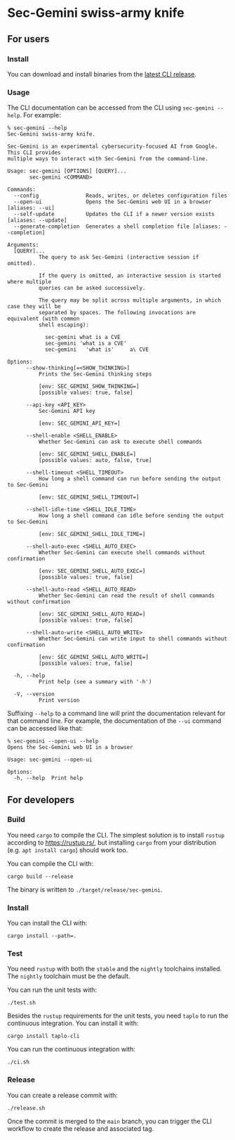 # Sec-Gemini swiss-army knife

## For users

### Install

You can download and install binaries from the [latest CLI release][release].

[release]: https://github.com/google/sec-gemini/releases/tag/cli/sec-gemini-v0.0.3

### Usage

The CLI documentation can be accessed from the CLI using `sec-gemini --help`. For example:

```text
% sec-gemini --help
Sec-Gemini swiss-army knife.

Sec-Gemini is an experimental cybersecurity-focused AI from Google. This CLI provides
multiple ways to interact with Sec-Gemini from the command-line.

Usage: sec-gemini [OPTIONS] [QUERY]...
       sec-gemini <COMMAND>

Commands:
  --config               Reads, writes, or deletes configuration files
  --open-ui              Opens the Sec-Gemini web UI in a browser [aliases: --ui]
  --self-update          Updates the CLI if a newer version exists [aliases: --update]
  --generate-completion  Generates a shell completion file [aliases: --completion]

Arguments:
  [QUERY]...
          The query to ask Sec-Gemini (interactive session if omitted).

          If the query is omitted, an interactive session is started where multiple
          queries can be asked successively.

          The query may be split across multiple arguments, in which case they will be
          separated by spaces. The following invocations are equivalent (with common
          shell escaping):

            sec-gemini what is a CVE
            sec-gemini 'what is a CVE'
            sec-gemini   'what is'     a\ CVE

Options:
      --show-thinking[=<SHOW_THINKING>]
          Prints the Sec-Gemini thinking steps

          [env: SEC_GEMINI_SHOW_THINKING=]
          [possible values: true, false]

      --api-key <API_KEY>
          Sec-Gemini API key

          [env: SEC_GEMINI_API_KEY=]

      --shell-enable <SHELL_ENABLE>
          Whether Sec-Gemini can ask to execute shell commands

          [env: SEC_GEMINI_SHELL_ENABLE=]
          [possible values: auto, false, true]

      --shell-timeout <SHELL_TIMEOUT>
          How long a shell command can run before sending the output to Sec-Gemini

          [env: SEC_GEMINI_SHELL_TIMEOUT=]

      --shell-idle-time <SHELL_IDLE_TIME>
          How long a shell command can idle before sending the output to Sec-Gemini

          [env: SEC_GEMINI_SHELL_IDLE_TIME=]

      --shell-auto-exec <SHELL_AUTO_EXEC>
          Whether Sec-Gemini can execute shell commands without confirmation

          [env: SEC_GEMINI_SHELL_AUTO_EXEC=]
          [possible values: true, false]

      --shell-auto-read <SHELL_AUTO_READ>
          Whether Sec-Gemini can read the result of shell commands without confirmation

          [env: SEC_GEMINI_SHELL_AUTO_READ=]
          [possible values: true, false]

      --shell-auto-write <SHELL_AUTO_WRITE>
          Whether Sec-Gemini can write input to shell commands without confirmation

          [env: SEC_GEMINI_SHELL_AUTO_WRITE=]
          [possible values: true, false]

  -h, --help
          Print help (see a summary with '-h')

  -V, --version
          Print version
```

Suffixing `--help` to a command line will print the documentation relevant for that command line.
For example, the documentation of the `--ui` command can be accessed like that:

```text
% sec-gemini --open-ui --help
Opens the Sec-Gemini web UI in a browser

Usage: sec-gemini --open-ui

Options:
  -h, --help  Print help
```

## For developers

### Build

You need `cargo` to compile the CLI. The simplest solution is to install `rustup` according to
<https://rustup.rs/>, but installing `cargo` from your distribution (e.g. `apt install cargo`)
should work too.

You can compile the CLI with:

```shell
cargo build --release
```

The binary is written to `./target/release/sec-gemini`.

### Install

You can install the CLI with:

```shell
cargo install --path=.
```

### Test

You need `rustup` with both the `stable` and the `nightly` toolchains installed. The `nightly`
toolchain must be the default.

You can run the unit tests with:

```shell
./test.sh
```

Besides the `rustup` requirements for the unit tests, you need `taplo` to run the continuous
integration. You can install it with:

```shell
cargo install taplo-cli
```

You can run the continuous integration with:

```shell
./ci.sh
```

### Release

You can create a release commit with:

```shell
./release.sh
```

Once the commit is merged to the `main` branch, you can trigger the CLI workflow to create the
release and associated tag.
